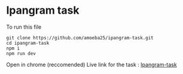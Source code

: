 # Ipangram task

To run this file

```
git clone https://github.com/amoeba25/ipangram-task.git
cd ipangram-task
npm i
npm run dev
```

Open in chrome (reccomended)
Live link for the task : [Ipangram-task](https://ipangram-task.netlify.app/)
